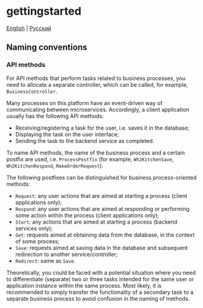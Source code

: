 # gettingstarted

[English](gettingstarted.md) | [Русский](gettingstarted.ru.md)

## Naming conventions

### API methods

For API methods that perform tasks related to business processes, you need to allocate a separate controller, which can be called, for example, `BusinessController`.

Many processes on this platform have an event-driven way of communicating between microservices.
Accordingly, a client application usually has the following API methods:
- Receiving/registering a task for the user, i.e. saves it in the database;
- Displaying the task on the user interface;
- Sending the task to the backend service as completed.

To name API methods, the name of the business process and a certain postfix are used, i.e. `ProcessPostfix` (for example, `Wh2KitchenSave`, `Wh2KitchenRespond`, `MakeOrderRequest`).

The following postfixes can be distinguished for business process-oriented methods:
- `Request`: any user actions that are aimed at starting a process (client applications only);
- `Respond`: any user actions that are aimed at responding or performing some action within the process (client applications only);
- `Start`: any actions that are aimed at starting a process (backend services only);
- `Get`: requests aimed at obtaining data from the database, in the context of some process;
- `Save`: requests aimed at saving data in the database and subsequent redirection to another service/controller;
- `Redirect`: same as `Save`.

Theoretically, you could be faced with a potential situation where you need to differentiate (separate) two or three tasks intended for the same user or application instance within the same process.
Most likely, it is recommended to simply transfer the functionality of a secondary task to a separate business process to avoid confusion in the naming of methods.
